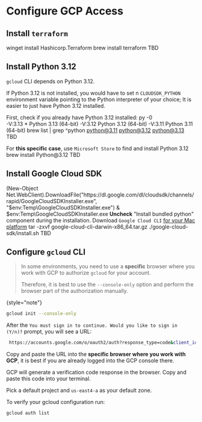 # Configure GCP Access

## Install `terraform`
<tabs>
    <tab id="windows-install" title="Windows">
        <code-block lang="powershell"> winget install Hashicorp.Terraform </code-block>
    </tab>
    <tab id="macos-install" title="macOS">
        <code-block lang="bash"> brew install terraform </code-block>
    </tab>
    <tab id="linux-install" title="Linux">
        TBD
    </tab>
</tabs>

## Install Python 3.12
`gcloud` CLI depends on Python 3.12.

If Python 3.12 is not installed, you would have to set n `CLOUDSDK_PYTHON` environment variable pointing to the Python interpreter of your choice; 
It is easier to just have Python 3.12 installed.

First, check if you already have Python 3.12 installed:
<tabs>
    <tab id="windows-install2" title="Windows">
        <code-block lang="PowerShell"> py -0 </code-block>
        <code-block lang="PowerShell">  
            -V:3.13 *        Python 3.13 (64-bit)
            -V:3.12          Python 3.12 (64-bit)
            -V:3.11          Python 3.11 (64-bit)
        </code-block>
    </tab>
    <tab id="macos-install2" title="macOS">
        <code-block lang="bash"> brew list | grep ^python</code-block>
        <code-block lang="bash">
            python@3.11
            python@3.12
            python@3.13
        </code-block>
    </tab>
    <tab id="linux-install2" title="Linux">
        TBD
    </tab>
</tabs>

<tabs>
    <tab id="windows-install1" title="Windows">
        For <b>this specific case</b>, use <code>Microsoft Store</code> to find and install Python 3.12
    </tab>
    <tab id="macos-install1" title="macOS">
        <code-block lang="bash"> brew install Python@3.12</code-block>
    </tab>
    <tab id="linux-install1" title="Linux">
        TBD
    </tab>
</tabs>

## Install Google Cloud SDK

<tabs>
    <tab id="windows-install3" title="Windows">
        <code-block lang="PowerShell">
        (New-Object Net.WebClient).DownloadFile("https://dl.google.com/dl/cloudsdk/channels/rapid/GoogleCloudSDKInstaller.exe", "$env:Temp\GoogleCloudSDKInstaller.exe")
        & $env:Temp\GoogleCloudSDKInstaller.exe
        </code-block>
        <b>Uncheck</b> "Install bundled python" component during the installation.
    </tab>
    <tab id="macos-install3" title="macOS">
        Download <code>Google Cloud CLI</code> <a href="https://cloud.google.com/sdk/docs/install">for your Mac platform</a>
        <code-block lang="bash"> tar -zxvf google-cloud-cli-darwin-x86_64.tar.gz </code-block>
        <code-block lang="bash"> ./google-cloud-sdk/install.sh</code-block>
    </tab>
    <tab id="linux-install3" title="Linux">
        TBD
    </tab>
</tabs>

## Configure `gcloud` CLI

> In some environments, you need to use a **specific** browser where you work with GCP to authorize `gcloud` for your account.
> 
> Therefore, it is best to use the `--console-only` option and perform the browser part of the authorization manually.
> 
{style="note"}

```Bash
gcloud init --console-only
```
After the `You must sign in to continue. Would you like to sign in (Y/n)?` prompt, you will see a URL:
```Bash
 https://accounts.google.com/o/oauth2/auth?response_type=code&client_id=...
```
Copy and paste the URL into the **specific browser where you work with GCP**, it is best if you are already logged into the GCP console there.

GCP will generate a verification code response in the browser. Copy and paste this code into your terminal.

Pick a default project and `us-east4-a` as your default zone.

To verify your gcloud configuration run:
```Bash
gcloud auth list
```
